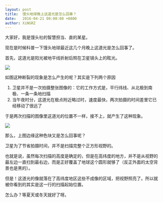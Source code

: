 ```yaml
---
layout: post
title:  馒头地球晚上这道光是怎么回事？
date:   2016-04-21 00:00:00 +0800
author: XiNGRZ
---
```


大家好，我是馒头社的智慧担当、直的某星。

现在是时候科普一下馒头地球最近这几个月晚上这道光是怎么回事了。

首先，这道光是阳光被地平线折射后照在卫星镜头上的眩光。

![](https://www.sinaimg.cn/large/4b263fe4gw1f33ov6vp4hj218u13aafd.jpg)

如图这种断裂的现象是怎么产生的呢？其实是下列两个原因

1. 卫星并不是一次拍摄整张图像的：它的工作方式是，平行纬线、从北极到南极、一条一条地扫描
2. 当午夜时分，这道光在极点附近略过时，速度最快，两次拍摄的时间差里它已经移动了很远了

于是两次扫描的图像里这道光的位置不一样，接不上，就产生了这种现象。

![](https://www.sinaimg.cn/large/4b263fe4gw1f33ouiqqgrj211q0p4q5e.jpg)

那么，上图边缘这种色块又是怎么回事呢？

卫星为了节省拍摄时间，并不是扫描完整个正方形视野的。

也就是说，虽然每次扫描的高度是确定的，但是在高纬度的地方，并不是从视野的最左边一直扫到最右边，而是正好覆盖了地球这个圆形就够了（反正外面的太空背景也是黑的）。

但是！这道光的像就落在了高纬度地区这些不成像的区域，把视野照亮了。所以就被你看到的其实是这一行的扫描起始位置。

怎么办？等夏天或冬天就好了呀。

